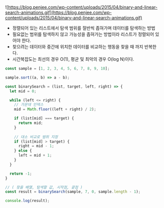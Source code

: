 ![https://blog.penjee.com/wp-content/uploads/2015/04/binary-and-linear-search-animations.gif](https://blog.penjee.com/wp-content/uploads/2015/04/binary-and-linear-search-animations.gif)

- 정렬되어 있는 리스트에서 탐색 범위를 절반씩 좁혀가며 데이터를 탐색하는 방법
- 필요없는 범위를 탐색하지 않고 가능성을 좁혀가는 방법이라 리스트가 정렬되어 있어야 한다.
- 찾으려는 데이터와 중간에 위치한 데이터를 비교하는 행동을 찾을 때 까지 반복한다.
- 시간복잡도는 최선의 경우 O(1), 평균 및 최악의 경우 O(log N)이다.

```jsx
const sample = [1, 2, 3, 4, 5, 6, 7, 8, 9, 10];

sample.sort((a, b) => a - b);

const binarySearch = (list, target, left, right) => {
  let mid = 0;

  while (left <= right) {
    // 가운데 인덱스
    mid = Math.floor((left + right) / 2);

    if (list[mid] === target) {
      return mid;
    }
    
    // 대소 비교로 범위 지정
    if (list[mid] > target) {
      right = mid - 1;
    } else {
      left = mid + 1;
    }
  }

  return -1;
}

// ( 찾을 배열, 탐색할 값, 시작점, 끝점 )
const result = binarySearch(sample, 7, 0, sample.length - 1);

console.log(result);
```